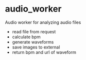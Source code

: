 # audio_worker
Audio worker for analyzing audio files




- read file from request
- calculate bpm
- generate waveforms
- save images to external
- return bpm and url of waveform
